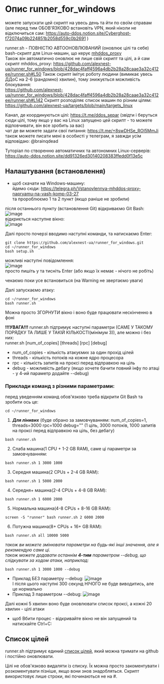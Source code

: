 # Опис runner_for_windows
  
можете запускати цей скрипт на увесь день та йти по своїм справам (але перед тим ОБОВ'ЯЗКОВО встановіть VPN, який ніколи не відключиться сам: https://auto-ddos.notion.site/Cyberghost-f72074a09b224851b2058d559c0b2691 )  
  
runner.sh - ПОВНІСТЮ АВТООНОВЛЮВАНИЙ (оновлює цілі та себе) bash-скрипт для Linux-машин, що керує [mhddos_proxy](https://github.com/porthole-ascend-cinnamon/mhddos_proxy)  
Також він автоматично оновлює не лише свій скрипт та цілі, а й сам скрипт mhddos_proxy: https://github.com/alexnest-ua/runner_for_windows/blob/428dac4faff4596a4db2b28a28caae3a32c412ee/runner.sh#L50
Також скрипт імітує роботу людини (вимикає увесь ДДоС на 2-6 (рандомно) хвилин), тому знижується можливість блокування:  
https://github.com/alexnest-ua/runner_for_windows/blob/428dac4faff4596a4db2b28a28caae3a32c412ee/runner.sh#L142
Скрипт розподіляє список машин по різним цілям: https://github.com/alexnest-ua/targets/blob/main/targets_linux  

  
Канал, де координуються цілі: https://t.me/ddos_separ (звідти і беруться сюди цілі, тому якщо у вас на Linux запущено цей скрипт - то можете відповчивати, він все зробить за вас)  
чат де ви можете задати свої питання: https://t.me/+8swDHSe_ROI5MmJi  
також можете писати мені в особисті у телеграм, я завжди усім відповідаю: @brainqdead
  
Туторіал по створенню автоматичних та автономних Linux-серверів: https://auto-ddos.notion.site/dd91326ed30140208383ffedd0f13e5c  

## Налаштування (встановлення)
  
* щоб скачати на Windows-машину:  
йдемо сюди: https://telegra.ph/Vstanovlennya-mhddos-proxy-napryamu-na-vash-komp-03-27  
та пророблюємо 1 та 2 пункт (якщо раніше не зробили)  

після останнього пункту (встановлення Git) відкриваємо Git Bash:  
![image](https://user-images.githubusercontent.com/74729549/163037827-88e246e2-2187-4768-a7a1-4afec1d78e83.png)  
відкриється наступне вікно:  
![image](https://user-images.githubusercontent.com/74729549/163038391-896d66ef-ceeb-42b4-aa92-53b68abb59f1.png)

Далі просто почерзі вводимо наступні команди, та натискаємо Enter: 

```shell
git clone https://github.com/alexnest-ua/runner_for_windows.git
cd ~/runner_for_windows
bash setup.sh
```  
можливі наступні повідомлення:  
![image](https://user-images.githubusercontent.com/74729549/163044158-65de0a4f-9f37-4581-8c81-1a4275f95fc4.png)  
просто пишіть y та тисніть Enter (або якщо їх немає - нічого не робіть)  

чекаємо поки усе встановиться (на Warning не звертаємо уваги)  

Далі запускаємо атаку:  
```shell
cd ~/runner_for_windows
bash runner.sh
```
Можна просто ЗГОРНУТИ вікно і воно буде працювати нескінченно в фоні

**!!!УВАГА!!!** runner.sh підтримує наступні параметри (САМЕ У ТАКОМУ ПОРЯДКУ ТА ЛИШЕ У ТАКІЙ КІЛЬКОСТІ(мінімум 3)), але можно і без них:  
runner.sh [num_of_copies] [threads] [rpc] [debug]  
- num_of_copies - кількість атакуємих за один прохід цілей
- threads - кількість потоків на кожне ядро процесора
- rpc - кількість запитів на проксі перед відправкою на ціль
- debug - можливість дебагу (якщо хочете бачити повний інфу по атаці - у 4-ий параметр додайте --debug)
  
### Приклади команд з різними параметрами:
перед уведенням команд обов'язково треба відкрити Git Bash та зробити ось це:
```shell
cd ~/runner_for_windows
```
1. ***Для лінивих*** (буде обрано за замовчуванням: num_of_copies=1, threads=3000 rpc=1000 debug="" (1 ціль, 3000 потоків, 1000 запитів на проксі перед відправкою на ціль, без дебагу)
```shell
bash runner.sh 
```

2. Слаба машина(1 CPU + 1-2 GB RAM), саме ці параметри за замовчуванням:
```shell
bash runner.sh 1 3000 1000
```

3. Середня машина(2 CPUs + 2-4 GB RAM):
```shell
bash runner.sh 1 5000 2000
```

4. Середня+ машина(2-4 CPUs + 4-8 GB RAM):
```shell
bash runner.sh 1 6000 2000
```

5. Нормальна машина(4-8 CPUs + 8-16 GB RAM):
```shell
screen -S "runner" bash runner.sh 2 6000 2000
```

6. Потужна машина(8+ CPUs + 16+ GB RAM):
```shell
bash runner.sh all 10000 5000
```

  
*також ви можете змінювати параметри на будь-які інші значення, але я рекомендую саме ці.*  
*також можете додавати останнім **4-тим** параметром --debug, що слідкувати за ходом атаки, наприклад:*  
```shell
bash runner.sh 1 3000 1000 --debug
```



* Приклад БЕЗ параметру --debug:
![image](https://user-images.githubusercontent.com/74729549/163039792-0ee47ef5-9cc0-4948-95b8-0eacd7acc0fd.png)  
І після цього наступні 300 секунд НІЧОГО не буде виводитись, але це нормально
* Приклад З параметром --debug:
![image](https://user-images.githubusercontent.com/74729549/163039933-61d4f19f-fd55-4a24-9f2e-66557f321636.png)  
  
Далі кожні 5 хвилин воно буде оновлювати список проксі, а кожні 20 хвилин - цілі атаки


* щоб Вбити процес - відкривайте вікно не він запущений та натискайте Ctrl+C:  


## Список цілей  

  
runner.sh підтримує единий [список цілей](https://raw.githubusercontent.com/alexnest-ua/targets/main/targets_linux), який можна тримати на github і постійно оновлювати.  
  
  
  
Цілі не обов'язково видаляти із списку. Їх можна просто закоментувати і розкоментувати пізніше, якщо вони знов знадобляться. Скрипт використовує лише строки, які починаються не на #.  
